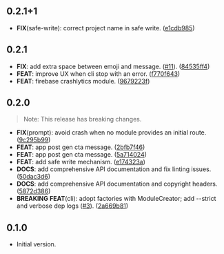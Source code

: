 ## 0.2.1+1

 - **FIX**(safe-write): correct project name in safe write. ([e1cdb985](https://github.com/saymyframe/smf_flutter_cli/commit/e1cdb98564f302c25485418c1c42f04d8c497524))

## 0.2.1

 - **FIX**: add extra space between emoji and message. ([#11](https://github.com/saymyframe/smf_flutter_cli/issues/11)). ([84535ff4](https://github.com/saymyframe/smf_flutter_cli/commit/84535ff47ac322e587ef3921372060f94f9fd443))
 - **FEAT**: improve UX when cli stop with an error. ([f770f643](https://github.com/saymyframe/smf_flutter_cli/commit/f770f64307515a0ce9252d7c4fd55a3a1d082c84))
 - **FEAT**: firebase crashlytics module. ([9679223f](https://github.com/saymyframe/smf_flutter_cli/commit/9679223f6f635e3d98a88fa671fc9fb6ff1c30fb))

## 0.2.0

> Note: This release has breaking changes.

 - **FIX**(prompt): avoid crash when no module provides an initial route. ([9c295b99](https://github.com/saymyframe/smf_flutter_cli/commit/9c295b997c903792cbafda7ffb7aefcaa0907d5c))
 - **FEAT**: app post gen cta message. ([2bfb7f46](https://github.com/saymyframe/smf_flutter_cli/commit/2bfb7f467c7df6472a756e9f307185d0ad9ff6cb))
 - **FEAT**: app post gen cta message. ([5a714024](https://github.com/saymyframe/smf_flutter_cli/commit/5a71402475e1c022caacb143d4d1c34332b7a28b))
 - **FEAT**: add safe write mechanism. ([e174323a](https://github.com/saymyframe/smf_flutter_cli/commit/e174323a77a297febc13ba1285e992c3f015f297))
 - **DOCS**: add comprehensive API documentation and fix linting issues. ([50dac3d6](https://github.com/saymyframe/smf_flutter_cli/commit/50dac3d656302140dc3191b8e21f104890818a6a))
 - **DOCS**: add comprehensive API documentation and copyright headers. ([5872d386](https://github.com/saymyframe/smf_flutter_cli/commit/5872d3860e5035bd74005f464b77093bd55a58b8))
 - **BREAKING** **FEAT**(cli): adopt factories with ModuleCreator; add --strict and verbose dep logs ([#3](https://github.com/saymyframe/smf_flutter_cli/issues/3)). ([2a669b81](https://github.com/saymyframe/smf_flutter_cli/commit/2a669b8138c4e742622de36741d6d96229b214d2))

## 0.1.0

- Initial version.
